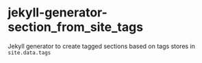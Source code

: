 # jekyll-generator-section_from_site_tags
Jekyll generator to create tagged sections based on tags stores in `site.data.tags`
